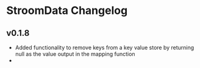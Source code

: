 # StroomData Changelog

## v0.1.8
 * Added functionality to remove keys from a key value store by returning null as the value output in the mapping function
 * 
